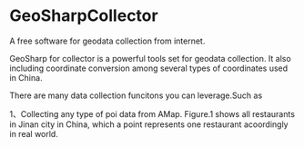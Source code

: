 # GeoSharpCollector
A free software for geodata collection from internet.


GeoSharp for collector is a powerful tools set for geodata collection. It also including coordinate conversion among several types of coordinates used in China. 

There are many data collection funcitons you can leverage.Such as

1、Collecting any type of poi data from AMap. Figure.1 shows all restaurants in Jinan city in China, which a point represents one restaurant acoordingly in real world.



